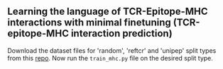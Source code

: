 ## Learning the language of TCR-Epitope-MHC interactions with minimal finetuning (TCR-epitope-MHC interaction prediction)

Download the dataset files for 'random', 'reftcr' and 'unipep' split types from this [repo](https://github.com/Armilius/PISTE/tree/main/data). Now run the `train_mhc.py` file on the desired split type. 